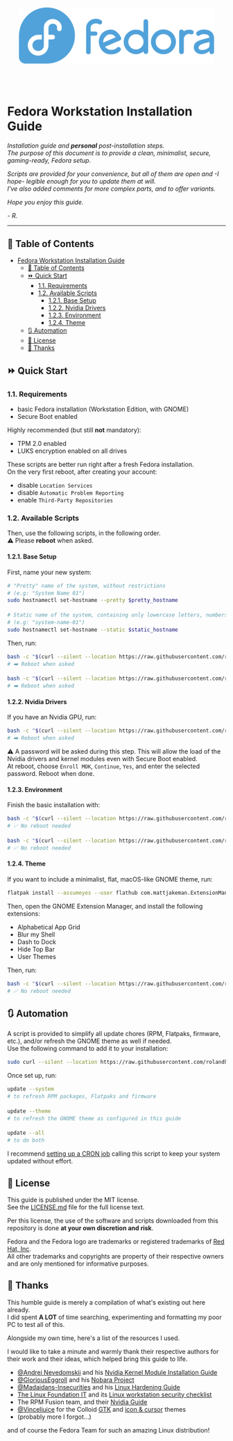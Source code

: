 <div align="center">
  <br>
  <br>
  <br>
  <br>
  <img src="images/fedora-logo.png" alt="Fedora" width="450"/>
  <br>
  <br>
  <br>
  <br>
</div>

# Fedora Workstation Installation Guide

*Installation guide and **personal** post-installation steps.  
The purpose of this document is to provide a clean, minimalist, secure, gaming-ready, Fedora setup.*

*Scripts are provided for your convenience, but all of them are open and -I hope- legible enough for you to update them at will.  
I've also added comments for more complex parts, and to offer variants.*

*Hope you enjoy this guide.*

*- R.*

---

## 📖 Table of Contents

- [Fedora Workstation Installation Guide](#fedora-workstation-installation-guide)
  - [📖 Table of Contents](#-table-of-contents)
  - [⏩ Quick Start](#-quick-start)
    - [1.1. Requirements](#11-requirements)
    - [1.2. Available Scripts](#12-available-scripts)
      - [1.2.1. Base Setup](#121-base-setup)
      - [1.2.2. Nvidia Drivers](#122-nvidia-drivers)
      - [1.2.3. Environment](#123-environment)
      - [1.2.4. Theme](#124-theme)
  - [🔃 Automation](#-automation)
  - [📖 License](#-license)
  - [🤝 Thanks](#-thanks)

## ⏩ Quick Start

### 1.1. Requirements

- basic Fedora installation (Workstation Edition, with GNOME)
- Secure Boot enabled

Highly recommended (but still **not** mandatory):

- TPM 2.0 enabled
- LUKS encryption enabled on all drives

These scripts are better run right after a fresh Fedora installation.  
On the very first reboot, after creating your account:

- disable `Location Services`
- disable `Automatic Problem Reporting`
- enable `Third-Party Repositories`

### 1.2. Available Scripts

Then, use the following scripts, in the following order.  
⚠️ Please **reboot** when asked.

#### 1.2.1. Base Setup

First, name your new system:

```bash
# "Pretty" name of the system, without restrictions
# (e.g: "System Name 01")
sudo hostnamectl set-hostname --pretty $pretty_hostname

# Static name of the system, containing only lowercase letters, numbers and/or dashes
# (e.g: "system-name-01")
sudo hostnamectl set-hostname --static $static_hostname
```

Then, run:

```bash
bash -c "$(curl --silent --location https://raw.githubusercontent.com/rolandhemmer/fedora-workstation-guide/main/scripts/00-setup-base.sh)"
# ➡️ Reboot when asked

bash -c "$(curl --silent --location https://raw.githubusercontent.com/rolandhemmer/fedora-workstation-guide/main/scripts/01-setup-harden.sh)"
# ➡️ Reboot when asked
```

#### 1.2.2. Nvidia Drivers

If you have an Nvidia GPU, run:

```bash
bash -c "$(curl --silent --location https://raw.githubusercontent.com/rolandhemmer/fedora-workstation-guide/main/scripts/02-setup-nvidia.sh)"
# ➡️ Reboot when asked
```

⚠️ A password will be asked during this step. This will allow the load of the Nvidia drivers and kernel modules even with Secure Boot enabled.  
At reboot, choose `Enroll MOK`, `Continue`, `Yes`, and enter the selected password. Reboot when done.

#### 1.2.3. Environment

Finish the basic installation with:

```bash
bash -c "$(curl --silent --location https://raw.githubusercontent.com/rolandhemmer/fedora-workstation-guide/main/scripts/03-setup-codecs.sh)"
# ✅ No reboot needed

bash -c "$(curl --silent --location https://raw.githubusercontent.com/rolandhemmer/fedora-workstation-guide/main/scripts/04-setup-applications.sh)"
# ✅ No reboot needed
```

#### 1.2.4. Theme

If you want to include a minimalist, flat, macOS-like GNOME theme, run:

```bash
flatpak install --assumeyes --user flathub com.mattjakeman.ExtensionManager
```

Then, open the GNOME Extension Manager, and install the following extensions:

- Alphabetical App Grid
- Blur my Shell
- Dash to Dock
- Hide Top Bar
- User Themes

Then, run:

```bash
bash -c "$(curl --silent --location https://raw.githubusercontent.com/rolandhemmer/fedora-workstation-guide/main/scripts/05-setup-theme.sh)"
# ✅ No reboot needed
```

## 🔃 Automation

A script is provided to simplify all update chores (RPM, Flatpaks, firmware, etc.), and/or refresh the GNOME theme as well if needed.  
Use the following command to add it to your installation:

```bash
sudo curl --silent --location https://raw.githubusercontent.com/rolandhemmer/fedora-workstation-guide/main/scripts/update.sh --output /usr/bin/update
```

Once set up, run:

```bash
update --system
# to refresh RPM packages, Flatpaks and firmware

update --theme
# to refresh the GNOME theme as configured in this guide

update --all
# to do both
```

I recommend [setting up a CRON job](https://fedoramagazine.org/scheduling-tasks-with-cron/) calling this script to keep your system updated without effort.

## 📖 License

This guide is published under the MIT license.  
See the [LICENSE.md](LICENSE.md) file for the full license text.

Per this license, the use of the software and scripts downloaded from this repository is done **at your own discretion and risk**.

Fedora and the Fedora logo are trademarks or registered trademarks of [Red Hat, Inc](https://www.redhat.com/en).  
All other trademarks and copyrights are property of their respective owners and are only mentioned for informative purposes.

## 🤝 Thanks

This humble guide is merely a compilation of what's existing out here already.  
I did spent **A LOT** of time searching, experimenting and formatting my poor PC to test all of this.

Alongside my own time, here's a list of the resources I used.

I would like to take a minute and warmly thank their respective authors for their work and their ideas, which helped bring this guide to life.

- [@Andrei Nevedomskii](https://github.com/monosoul) and his [Nvidia Kernel Module Installation Guide](https://blog.monosoul.dev/2021/12/29/automatically-sign-nvidia-kernel-module-in-fedora/)
- [@GloriousEggroll](https://github.com/GloriousEggroll) and his [Nobara Project](https://nobaraproject.org/)
- [@Madaidans-Insecurities](https://github.com/madaidans-insecurities) and his [Linux Hardening Guide](https://madaidans-insecurities.github.io/guides/linux-hardening.html)
- [The Linux Foundation IT](https://github.com/lfit) and its [Linux workstation security checklist](https://github.com/lfit/itpol/blob/master/linux-workstation-security.md)
- The RPM Fusion team, and their [Nvidia Guide](https://rpmfusion.org/RPM%20Fusion)
- [@Vinceliuice](https://github.com/vinceliuice) for the Colloid [GTK](https://github.com/vinceliuice/Colloid-gtk-theme) and [icon & cursor](https://github.com/vinceliuice/Colloid-icon-theme) themes
- (probably more I forgot...)

and of course the Fedora Team for such an amazing Linux distribution!
